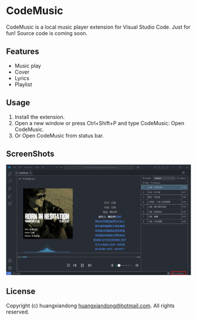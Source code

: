 # CodeMusic
CodeMusic is a local music player extension for Visual Studio Code.
Just for fun!
Source code is coming soon.

## Features
* Music play
* Cover
* Lyrics
* Playlist
  
## Usage
1. Install the extension.
2. Open a new window or press Ctrl+Shift+P and type CodeMusic: Open CodeMusic.
3. Or Open CodeMusic from status bar.
   
## ScreenShots
<img src=https://raw.githubusercontent.com/huangxiandong/codemusic/main/snapshots/1.png?>

## License

Copyright (c) huangxiandong <huangxiandong@hotmail.com>. All rights reserved.
